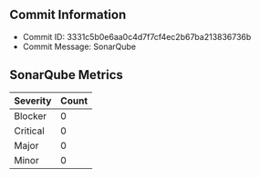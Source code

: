 ## Commit Information
- Commit ID: 3331c5b0e6aa0c4d7f7cf4ec2b67ba213836736b
- Commit Message: SonarQube
## SonarQube Metrics
| Severity | Count |
|----------|-------|
| Blocker  | 0 |
| Critical | 0 |
| Major    | 0 |
| Minor    | 0 |
